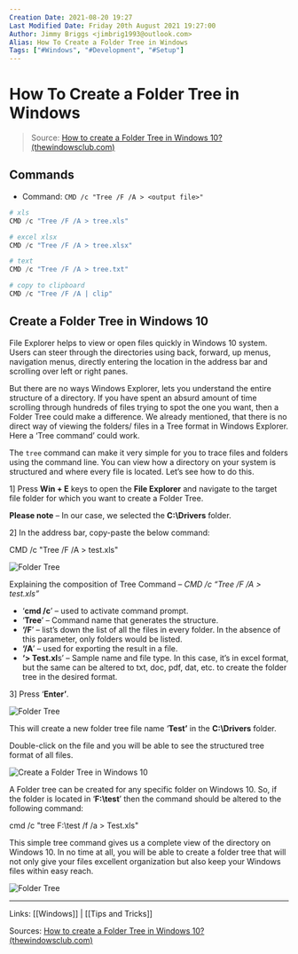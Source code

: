 ```yaml
---
Creation Date: 2021-08-20 19:27
Last Modified Date: Friday 20th August 2021 19:27:00
Author: Jimmy Briggs <jimbrig1993@outlook.com>
Alias: How To Create a Folder Tree in Windows
Tags: ["#Windows", "#Development", "#Setup"]
---
```


# How To Create a Folder Tree in Windows

> Source: [How to create a Folder Tree in Windows 10? (thewindowsclub.com)](https://www.thewindowsclub.com/how-to-create-a-folder-tree-in-windows-10)

## Commands

- Command: `CMD /c "Tree /F /A > <output file>"` 

```powershell
# xls
CMD /c "Tree /F /A > tree.xls"

# excel xlsx
CMD /c "Tree /F /A > tree.xlsx"

# text
CMD /c "Tree /F /A > tree.txt"

# copy to clipboard
CMD /c "Tree /F /A | clip"
```


## Create a Folder Tree in Windows 10

File Explorer helps to view or open files quickly in Windows 10 system. Users can steer through the directories using back, forward, up menus, navigation menus, directly entering the location in the address bar and scrolling over left or right panes.

But there are no ways Windows Explorer, lets you understand the entire structure of a directory. If you have spent an absurd amount of time scrolling through hundreds of files trying to spot the one you want, then a Folder Tree could make a difference. We already mentioned, that there is no direct way of viewing the folders/ files in a Tree format in Windows Explorer. Here a ‘Tree command’ could work.

The `tree` command can make it very simple for you to trace files and folders using the command line. You can view how a directory on your system is structured and where every file is located. Let’s see how to do this.

1\] Press **Win + E** keys to open the **File Explorer** and navigate to the target file folder for which you want to create a Folder Tree.

**Please note** – In our case, we selected the **C:\\Drivers** folder.

2\] In the address bar, copy-paste the below command:

CMD /c "Tree /F /A > test.xls"

![Folder Tree](https://www.thewindowsclub.com/wp-content/uploads/2021/03/Creating-folder-tree-in-Windows-10_1.jpg)

Explaining the composition of Tree Command – _CMD /c “Tree /F /A > test.xls”_

-   ‘**cmd /c**’ – used to activate command prompt.
-   ‘**Tree**’ – Command name that generates the structure.
-   **‘/F**’ – list’s down the list of all the files in every folder. In the absence of this parameter, only folders would be listed.
-   **‘/A**’ – used for exporting the result in a file.
-   **‘> Test.xl**s’ – Sample name and file type. In this case, it’s in excel format, but the same can be altered to txt, doc, pdf, dat, etc. to create the folder tree in the desired format.

3\] Press ‘**Enter’**.

![Folder Tree](https://www.thewindowsclub.com/wp-content/uploads/2021/03/Creating-folder-tree-in-Windows-10_2.jpg)

This will create a new folder tree file name ‘**Test’** in the **C:\\Drivers** folder.

Double-click on the file and you will be able to see the structured tree format of all files.

![Create a Folder Tree in Windows 10](https://www.thewindowsclub.com/wp-content/uploads/2021/03/Creating-folder-tree-in-Windows-10_3.jpg "Create a Folder Tree in Windows 10")

A Folder tree can be created for any specific folder on Windows 10. So, if the folder is located in ‘**F:\\test**’ then the command should be altered to the following command:

cmd /c "tree F:\\test /f /a > Test.xls"

This simple tree command gives us a complete view of the directory on Windows 10. In no time at all, you will be able to create a folder tree that will not only give your files excellent organization but also keep your Windows files within easy reach.

![Folder Tree](https://www.thewindowsclub.com/wp-content/uploads/2021/03/Creating-folder-tree-in-Windows-10_3.jpg)
***

Links: [[Windows]] | [[Tips and Tricks]]

Sources: [How to create a Folder Tree in Windows 10? (thewindowsclub.com)](https://www.thewindowsclub.com/how-to-create-a-folder-tree-in-windows-10)

